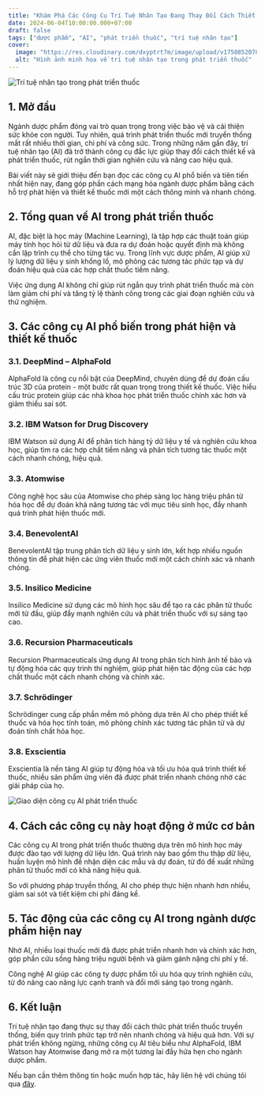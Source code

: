 ```yaml
---
title: "Khám Phá Các Công Cụ Trí Tuệ Nhân Tạo Đang Thay Đổi Cách Thiết Kế Thuốc"
date: 2024-06-04T10:00:00.000+07:00
draft: false
tags: ["dược phẩm", "AI", "phát triển thuốc", "trí tuệ nhân tạo"]
cover:
  image: "https://res.cloudinary.com/dxyptrt7m/image/upload/v1750852078/w3wcme5friuu9acvwlld.jpg"
  alt: "Hình ảnh minh họa về trí tuệ nhân tạo trong phát triển thuốc"
---
```


![Trí tuệ nhân tạo trong phát triển thuốc](https://res.cloudinary.com/dxyptrt7m/image/upload/v1750852078/w3wcme5friuu9acvwlld.jpg)

## 1. Mở đầu

Ngành dược phẩm đóng vai trò quan trọng trong việc bảo vệ và cải thiện sức khỏe con người. Tuy nhiên, quá trình phát triển thuốc mới truyền thống mất rất nhiều thời gian, chi phí và công sức. Trong những năm gần đây, trí tuệ nhân tạo (AI) đã trở thành công cụ đắc lực giúp thay đổi cách thiết kế và phát triển thuốc, rút ngắn thời gian nghiên cứu và nâng cao hiệu quả.

Bài viết này sẽ giới thiệu đến bạn đọc các công cụ AI phổ biến và tiên tiến nhất hiện nay, đang góp phần cách mạng hóa ngành dược phẩm bằng cách hỗ trợ phát hiện và thiết kế thuốc mới một cách thông minh và nhanh chóng.

## 2. Tổng quan về AI trong phát triển thuốc

AI, đặc biệt là học máy (Machine Learning), là tập hợp các thuật toán giúp máy tính học hỏi từ dữ liệu và đưa ra dự đoán hoặc quyết định mà không cần lập trình cụ thể cho từng tác vụ. Trong lĩnh vực dược phẩm, AI giúp xử lý lượng dữ liệu y sinh khổng lồ, mô phỏng các tương tác phức tạp và dự đoán hiệu quả của các hợp chất thuốc tiềm năng.

Việc ứng dụng AI không chỉ giúp rút ngắn quy trình phát triển thuốc mà còn làm giảm chi phí và tăng tỷ lệ thành công trong các giai đoạn nghiên cứu và thử nghiệm.

## 3. Các công cụ AI phổ biến trong phát hiện và thiết kế thuốc

### 3.1. DeepMind – AlphaFold

AlphaFold là công cụ nổi bật của DeepMind, chuyên dùng để dự đoán cấu trúc 3D của protein - một bước rất quan trọng trong thiết kế thuốc. Việc hiểu cấu trúc protein giúp các nhà khoa học phát triển thuốc chính xác hơn và giảm thiểu sai sót.

### 3.2. IBM Watson for Drug Discovery

IBM Watson sử dụng AI để phân tích hàng tỷ dữ liệu y tế và nghiên cứu khoa học, giúp tìm ra các hợp chất tiềm năng và phân tích tương tác thuốc một cách nhanh chóng, hiệu quả.

### 3.3. Atomwise

Công nghệ học sâu của Atomwise cho phép sàng lọc hàng triệu phân tử hóa học để dự đoán khả năng tương tác với mục tiêu sinh học, đẩy nhanh quá trình phát hiện thuốc mới.

### 3.4. BenevolentAI

BenevolentAI tập trung phân tích dữ liệu y sinh lớn, kết hợp nhiều nguồn thông tin để phát hiện các ứng viên thuốc mới một cách chính xác và nhanh chóng.

### 3.5. Insilico Medicine

Insilico Medicine sử dụng các mô hình học sâu để tạo ra các phân tử thuốc mới từ đầu, giúp đẩy mạnh nghiên cứu và phát triển thuốc với sự sáng tạo cao.

### 3.6. Recursion Pharmaceuticals

Recursion Pharmaceuticals ứng dụng AI trong phân tích hình ảnh tế bào và tự động hóa các quy trình thí nghiệm, giúp phát hiện tác động của các hợp chất thuốc một cách nhanh chóng và chính xác.

### 3.7. Schrödinger

Schrödinger cung cấp phần mềm mô phỏng dựa trên AI cho phép thiết kế thuốc và hóa học tính toán, mô phỏng chính xác tương tác phân tử và dự đoán tính chất hóa học.

### 3.8. Exscientia

Exscientia là nền tảng AI giúp tự động hóa và tối ưu hóa quá trình thiết kế thuốc, nhiều sản phẩm ứng viên đã được phát triển nhanh chóng nhờ các giải pháp của họ.

![Giao diện công cụ AI phát triển thuốc](https://res.cloudinary.com/dxyptrt7m/image/upload/v1750851936/pmzdhycathkidm8zwt8l.jpg)

## 4. Cách các công cụ này hoạt động ở mức cơ bản

Các công cụ AI trong phát triển thuốc thường dựa trên mô hình học máy được đào tạo với lượng dữ liệu lớn. Quá trình này bao gồm thu thập dữ liệu, huấn luyện mô hình để nhận diện các mẫu và dự đoán, từ đó đề xuất những phân tử thuốc mới có khả năng hiệu quả.

So với phương pháp truyền thống, AI cho phép thực hiện nhanh hơn nhiều, giảm sai sót và tiết kiệm chi phí đáng kể.

## 5. Tác động của các công cụ AI trong ngành dược phẩm hiện nay

Nhờ AI, nhiều loại thuốc mới đã được phát triển nhanh hơn và chính xác hơn, góp phần cứu sống hàng triệu người bệnh và giảm gánh nặng chi phí y tế.

Công nghệ AI giúp các công ty dược phẩm tối ưu hóa quy trình nghiên cứu, từ đó nâng cao năng lực cạnh tranh và đổi mới sáng tạo trong ngành.

## 6. Kết luận

Trí tuệ nhân tạo đang thực sự thay đổi cách thức phát triển thuốc truyền thống, biến quy trình phức tạp trở nên nhanh chóng và hiệu quả hơn. Với sự phát triển không ngừng, những công cụ AI tiêu biểu như AlphaFold, IBM Watson hay Atomwise đang mở ra một tương lai đầy hứa hẹn cho ngành dược phẩm.

Nếu bạn cần thêm thông tin hoặc muốn hợp tác, hãy liên hệ với chúng tôi qua [đây](https://kalimawiki-vn.vercel.app/contact/).

